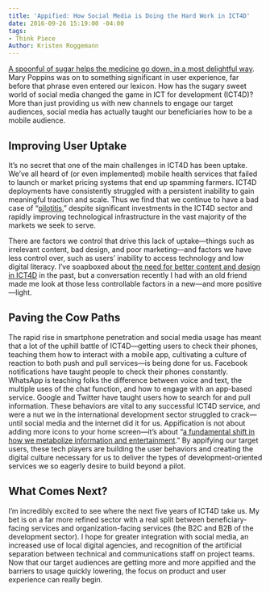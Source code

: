 ```yaml
---
title: 'Appified: How Social Media is Doing the Hard Work in ICT4D'
date: 2016-09-26 15:19:00 -04:00
tags:
- Think Piece
Author: Kristen Roggemann
---
```


[A spoonful of sugar helps the medicine go down, in a most delightful way](https://www.youtube.com/watch?v=vLkp_Dx6VdI). Mary Poppins was on to something significant in user experience, far before that phrase even entered our lexicon. How has the sugary sweet world of social media changed the game in ICT for development (ICT4D)? More than just providing us with new channels to engage our target audiences, social media has actually taught our beneficiaries how to be a mobile audience.

<!--more-->

## Improving User Uptake

It’s no secret that one of the main challenges in ICT4D has been uptake. We’ve all heard of (or even implemented) mobile health services that failed to launch or market pricing systems that end up spamming farmers. ICT4D deployments have consistently struggled with a persistent inability to gain meaningful traction and scale. Thus we find that we continue to have a bad case of “[pilotitis](https://twitter.com/wayan_vota/status/383367696655474688),” despite significant investments in the ICT4D sector and rapidly improving technological infrastructure in the vast majority of the markets we seek to serve.

There are factors we control that drive this lack of uptake—things such as irrelevant content, bad design, and poor marketing—and factors we have less control over, such as users’ inability to access technology and low digital literacy. I’ve soapboxed about [the need for better content and design in ICT4D](http://www.ictworks.org/2014/10/15/hey-ict4d-it-is-time-we-take-fun-seriously/) in the past, but a conversation recently I had with an old friend made me look at those less controllable factors in a new—and more positive—light.

## Paving the Cow Paths

The rapid rise in smartphone penetration and social media usage has meant that a lot of the uphill battle of ICT4D—getting users to check their phones, teaching them how to interact with a mobile app, cultivating a culture of reaction to both push and pull services—is being done for us. Facebook notifications have taught people to check their phones constantly. WhatsApp is teaching folks the difference between voice and text, the multiple uses of the chat function, and how to engage with an app-based service. Google and Twitter have taught users how to search for and pull information. These behaviors are vital to any successful ICT4D service, and were a nut we in the international development sector struggled to crack—until social media and the internet did it for us. Appification is not about adding more icons to your home screen—it’s about “[a fundamental shift in how we metabolize information and entertainment](http://www.forbes.com/sites/anthonykosner/2012/12/16/forecast-2013-the-appification-of-everything-will-turn-the-web-into-an-app-o-verse/#69dce7028ec0).” By appifying our target users, these tech players are building the user behaviors and creating the digital culture necessary for us to deliver the types of development-oriented services we so eagerly desire to build beyond a pilot.

## What Comes Next?

I’m incredibly excited to see where the next five years of ICT4D take us. My bet is on a far more refined sector with a real split between beneficiary-facing services and organization-facing services (the B2C and B2B of the development sector). I hope for greater integration with social media, an increased use of local digital agencies, and recognition of the artificial separation between technical and communications staff on project teams. Now that our target audiences are getting more and more appified and the barriers to usage quickly lowering, the focus on product and user experience can really begin.
